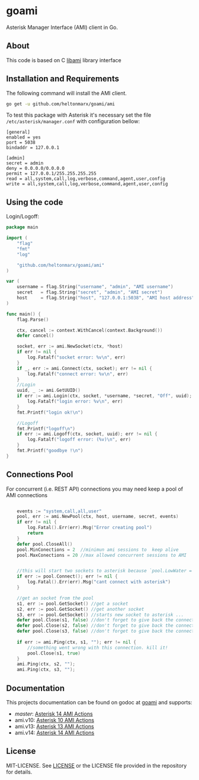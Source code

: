goami
=====
Asterisk Manager Interface (AMI) client in Go.

## About
This code is based on C [libami](http://sourceforge.net/projects/amsuite/files/libami/) library interface

## Installation and Requirements

The following command will install the AMI client.

```sh
go get -u github.com/heltonmarx/goami/ami
```

To test this package with Asterisk it's necessary set the file `/etc/asterisk/manager.conf` with configuration bellow:

    [general]
    enabled = yes
    port = 5038
    bindaddr = 127.0.0.1

    [admin]
    secret = admin
    deny = 0.0.0.0/0.0.0.0
    permit = 127.0.0.1/255.255.255.255
    read = all,system,call,log,verbose,command,agent,user,config
    write = all,system,call,log,verbose,command,agent,user,config

## Using the code

Login/Logoff:
```Go
package main

import (
	"flag"
	"fmt"
	"log"

	"github.com/heltonmarx/goami/ami"
)

var (
	username = flag.String("username", "admin", "AMI username")
	secret   = flag.String("secret", "admin", "AMI secret")
	host     = flag.String("host", "127.0.0.1:5038", "AMI host address")
)

func main() {
	flag.Parse()

	ctx, cancel := context.WithCancel(context.Background())
	defer cancel()

	socket, err := ami.NewSocket(ctx, *host)
	if err != nil {
		log.Fatalf("socket error: %v\n", err)
	}
	if _, err := ami.Connect(ctx, socket); err != nil {
		log.Fatalf("connect error: %v\n", err)
	}
	//Login
	uuid, _ := ami.GetUUID()
	if err := ami.Login(ctx, socket, *username, *secret, "Off", uuid); err != nil {
		log.Fatalf("login error: %v\n", err)
	}
	fmt.Printf("login ok!\n")

	//Logoff
	fmt.Printf("logoff\n")
	if err := ami.Logoff(ctx, socket, uuid); err != nil {
		log.Fatalf("logoff error: (%v)\n", err)
	}
	fmt.Printf("goodbye !\n")
}
```

## Connections Pool
For concurrent (i.e. REST API) connections you may need keep a pool of AMI connections
```Go

	events := "system,call,all,user"
	pool, err := ami.NewPool(ctx, host, username, secret, events)
	if err != nil {
		log.Fatal().Err(err).Msg("Error creating pool")
		return
	}
	defer pool.CloseAll()
	pool.MinConections = 2 	//minimun ami sessions to  keep alive
	pool.MaxConections = 20 //max allowed concurrent sessions to AMI


	//this will start two sockets to asterisk because `pool.LowWater = 2`
	if err := pool.Connect(); err != nil {
		log.Fatal().Err(err).Msg("cant connect with asterisk")
	}

	//get an socket from the pool
	s1, err := pool.GetSocket() //get a socket
	s2, err := pool.GetSocket() //get another socket
	s3, err := pool.GetSocket() //starts new socket to asterisk ...
	defer pool.Close(s1, false) //don't forget to give back the connection to the pool!!! 
	defer pool.Close(s2, false) //don't forget to give back the connection to the pool!!! 
	defer pool.Close(s3, false) //don't forget to give back the connection to the pool!!! 
	
	if err := ami.Ping(ctx, s1, ""); err != nil {
		//something went wrong with this connection. kill it!
		pool.Close(s1, true)
	}
	ami.Ping(ctx, s2, "");
	ami.Ping(ctx, s3, "");
```





## Documentation

This projects documentation can be found on godoc at [goami](http://godoc.org/github.com/heltonmarx/goami/ami)
and supports:
 - *master*: [Asterisk 14 AMI Actions](https://wiki.asterisk.org/wiki/display/AST/Asterisk+14+AMI+Actions)
 - ami.v10: [Asterisk 10 AMI Actions](https://wiki.asterisk.org/wiki/display/AST/Asterisk+10+AMI+Actions)
 - ami.v13: [Asterisk 13 AMI Actions](https://wiki.asterisk.org/wiki/display/AST/Asterisk+13+AMI+Actions)
 - ami.v14: [Asterisk 14 AMI Actions](https://wiki.asterisk.org/wiki/display/AST/Asterisk+14+AMI+Actions)

## License

MIT-LICENSE. See [LICENSE](https://github.com/heltonmarx/goami/blob/master/LICENSE)
or the LICENSE file provided in the repository for details.

